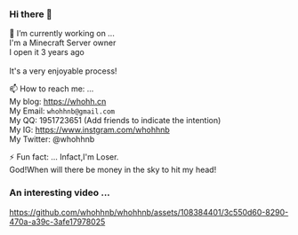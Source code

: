 ### Hi there 👋
🔭 I’m currently working on ...<br>
I'm a Minecraft Server owner<br>
I open it 3 years ago<br>
<br>
It's a very enjoyable process!

📫 How to reach me: ...<br>
My blog: <https://whohh.cn><br>
My Email: `whohhnb@gmail.com`<br>
My QQ: 1951723651 (Add friends to indicate the intention)<br>
My IG: <https://www.instgram.com/whohhnb><br>
My Twitter: @whohhnb<br>

⚡ Fun fact: ...
Infact,I'm Loser.<br>
God!When will there be money in the sky to hit my head!<br>
### An interesting video ...

https://github.com/whohhnb/whohhnb/assets/108384401/3c550d60-8290-470a-a39c-3afe17978025

